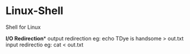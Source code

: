 # Linux-Shell
Shell for Linux

******I/O Redirection*******
output redirection
eg: echo TDye is handsome > out.txt
input redirectio 
eg: cat < out.txt
